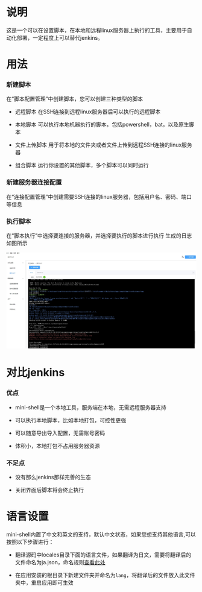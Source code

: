 # 说明
这是一个可以在设置脚本，在本地和远程linux服务器上执行的工具，主要用于自动化部署，一定程度上可以替代jenkins。
# 用法

### 新建脚本
在“脚本配置管理”中创建脚本，您可以创建三种类型的脚本

- 远程脚本
在SSH连接到远程linux服务器后可以执行的远程脚本

- 本地脚本
可以执行本地机器执行的脚本，包括powershell，bat，以及原生脚本

- 文件上传脚本
用于将本地的文件夹或者文件上传到远程SSH连接的linux服务器

- 组合脚本
运行你设置的其他脚本，多个脚本可以同时运行

### 新建服务器连接配置
在“连接配置管理”中创建需要SSH连接的linux服务器，包括用户名、密码、端口等信息

### 执行脚本
在“脚本执行”中选择要连接的服务器，并选择要执行的脚本进行执行
生成的日志如图所示

![basic usage](./img/execute_zh.png)

# 对比jenkins

### 优点

- mini-shell是一个本地工具，服务端在本地，无需远程服务器支持

- 可以执行本地脚本，比如本地打包，可控性更强

- 可以随意导出导入配置，无需账号密码

- 体积小，本地打包不占用服务器资源

### 不足点

- 没有那么jenkins那样完善的生态

- 关闭界面后脚本将会终止执行

# 语言设置
mini-shell内置了中文和英文的支持，默认中文状态，如果您想支持其他语言,可以按照以下步骤进行：

- 翻译源码中locales目录下面的语言文件，如果翻译为日文，需要将翻译后的文件命名为ja.json，命名规则[查看此处](https://element-plus.org/zh-CN/guide/i18n.html)

- 在应用安装的根目录下新建文件夹并命名为`lang`，将翻译后的文件放入此文件夹中，重启应用即可生效
